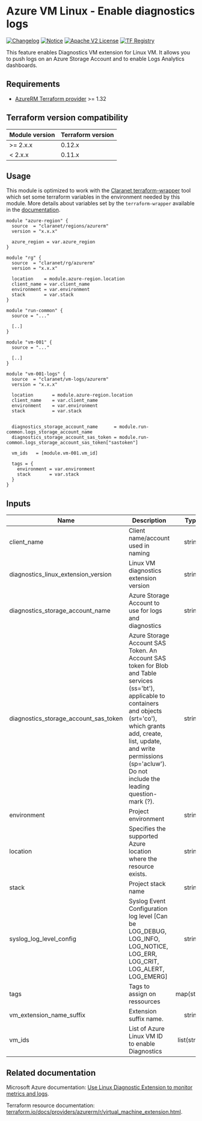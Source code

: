 # Azure VM Linux - Enable diagnostics logs
[![Changelog](https://img.shields.io/badge/changelog-release-green.svg)](CHANGELOG.md) [![Notice](https://img.shields.io/badge/notice-copyright-yellow.svg)](NOTICE) [![Apache V2 License](https://img.shields.io/badge/license-Apache%20V2-orange.svg)](LICENSE) [![TF Registry](https://img.shields.io/badge/terraform-registry-blue.svg)](https://registry.terraform.io/modules/claranet/vm-logs/azurerm/)

This feature enables Diagnostics VM extension for Linux VM.
It allows you to push logs on an Azure Storage Account and to enable Logs Analytics dashboards.

## Requirements

* [AzureRM Terraform provider](https://www.terraform.io/docs/providers/azurerm/) >= 1.32

## Terraform version compatibility

| Module version | Terraform version |
|----------------|-------------------|
| >= 2.x.x       | 0.12.x            |
| < 2.x.x        | 0.11.x            |

## Usage

This module is optimized to work with the [Claranet terraform-wrapper](https://github.com/claranet/terraform-wrapper) tool
which set some terraform variables in the environment needed by this module.
More details about variables set by the `terraform-wrapper` available in the [documentation](https://github.com/claranet/terraform-wrapper#environment).

```hcl
module "azure-region" {
  source  = "claranet/regions/azurerm"
  version = "x.x.x"

  azure_region = var.azure_region
}

module "rg" {
  source  = "claranet/rg/azurerm"
  version = "x.x.x"

  location    = module.azure-region.location
  client_name = var.client_name
  environment = var.environment
  stack       = var.stack
}

module "run-common" {
  source = "..."

  [..]
}

module "vm-001" {
  source = "..."

  [..]
}

module "vm-001-logs" {
  source  = "claranet/vm-logs/azurerm"
  version = "x.x.x"

  location       = module.azure-region.location
  client_name    = var.client_name
  environment    = var.environment
  stack          = var.stack


  diagnostics_storage_account_name      = module.run-common.logs_storage_account_name
  diagnostics_storage_account_sas_token = module.run-common.logs_storage_account_sas_token["sastoken"]

  vm_ids   = [module.vm-001.vm_id]

  tags = {
    environment = var.environment
    stack       = var.stack
  }
}
```

## Inputs

| Name | Description | Type | Default | Required |
|------|-------------|:----:|:-----:|:-----:|
| client\_name | Client name/account used in naming | string | n/a | yes |
| diagnostics\_linux\_extension\_version | Linux VM diagnostics extension version | string | `"3.0"` | no |
| diagnostics\_storage\_account\_name | Azure Storage Account to use for logs and diagnostics | string | n/a | yes |
| diagnostics\_storage\_account\_sas\_token | Azure Storage Account SAS Token. An Account SAS token for Blob and Table services (ss='bt'), applicable to containers and objects (srt='co'), which grants add, create, list, update, and write permissions (sp='acluw'). Do not include the leading question-mark (?). | string | n/a | yes |
| environment | Project environment | string | n/a | yes |
| location | Specifies the supported Azure location where the resource exists. | string | n/a | yes |
| stack | Project stack name | string | n/a | yes |
| syslog\_log\_level\_config | Syslog Event Configuration log level [Can be LOG_DEBUG, LOG_INFO, LOG_NOTICE, LOG_ERR, LOG_CRIT, LOG_ALERT, LOG_EMERG] | string | `"LOG_ERR"` | no |
| tags | Tags to assign on ressources | map(string) | `{}` | no |
| vm\_extension\_name\_suffix | Extension suffix name. | string | `"linux-diagnostics"` | no |
| vm\_ids | List of Azure Linux VM ID to enable Diagnostics | list(string) | n/a | yes |

## Related documentation

Microsoft Azure documentation: [Use Linux Diagnostic Extension to monitor metrics and logs](https://docs.microsoft.com/en-us/azure/virtual-machines/extensions/diagnostics-linux).

Terraform resource documentation: [terraform.io/docs/providers/azurerm/r/virtual_machine_extension.html](https://www.terraform.io/docs/providers/azurerm/r/virtual_machine_extension.html).
